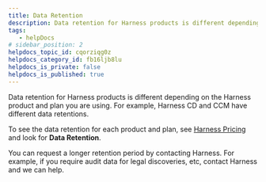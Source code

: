 ```yaml
---
title: Data Retention
description: Data retention for Harness products is different depending on the Harness product and plan you are using. For example, Harness CD and CCM have different data retentions. To see the data retention for…
tags: 
   - helpDocs
# sidebar_position: 2
helpdocs_topic_id: cqorziqg0z
helpdocs_category_id: fb16ljb8lu
helpdocs_is_private: false
helpdocs_is_published: true
---
```


Data retention for Harness products is different depending on the Harness product and plan you are using. For example, Harness CD and CCM have different data retentions.

To see the data retention for each product and plan, see [Harness Pricing](https://harness.io/pricing/?module=cd) and look for **Data Retention**.

You can request a longer retention period by contacting Harness. For example, if you require audit data for legal discoveries, etc, contact Harness and we can help.

